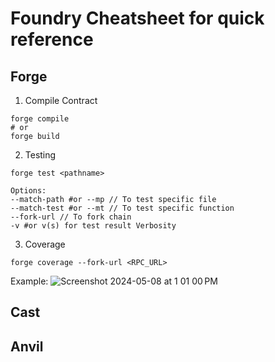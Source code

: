 # Foundry Cheatsheet for quick reference
## Forge
1. Compile Contract
```shell
forge compile
# or
forge build
```

2. Testing
```shell
forge test <pathname>

Options:
--match-path #or --mp // To test specific file
--match-test #or --mt // To test specific function
--fork-url // To fork chain
-v #or v(s) for test result Verbosity 
```

3. Coverage
```shell
forge coverage --fork-url <RPC_URL>
```
Example:
![Screenshot 2024-05-08 at 1 01 00 PM](https://github.com/honghan-dev/foundry-cheatsheet/assets/52853446/3856390e-6849-4d60-ad94-e2234aa9e071)

## Cast

## Anvil
